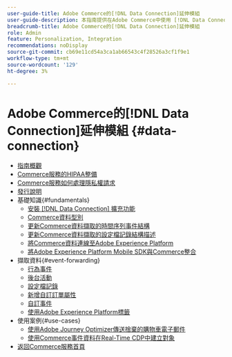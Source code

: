 ```yaml
---
user-guide-title: Adobe Commerce的[!DNL Data Connection]延伸模組
user-guide-description: 本指南提供在Adobe Commerce中使用 [!DNL Data Connection] 擴充功能的詳細指示。
breadcrumb-title: Adobe Commerce的[!DNL Data Connection]延伸模組
role: Admin
feature: Personalization, Integration
recommendations: noDisplay
source-git-commit: cb69e11cd54a3ca1ab66543c4f28526a3cf1f9e1
workflow-type: tm+mt
source-wordcount: '129'
ht-degree: 3%

---
```


# Adobe Commerce的[!DNL Data Connection]延伸模組 {#data-connection}

- [指南概觀](overview.md)
- [Commerce服務的HIPAA整備](hipaa-readiness.md)
- [Commerce服務如何處理隱私權請求](handle-privacy-request.md)
- [發行說明](release-notes.md)
- 基礎知識{#fundamentals}
   - [安裝 [!DNL Data Connection] 擴充功能](install.md)
   - [Commerce資料型別](data-ingestion.md)
   - [更新Commerce資料擷取的時間序列事件結構](update-xdm.md)
   - [更新Commerce資料擷取的設定檔記錄結構描述](profile-data.md)
   - [將Commerce資料連線至Adobe Experience Platform](connect-data.md)
   - [將Adobe Experience Platform Mobile SDK與Commerce整合](mobile-sdk-epc.md)
- 擷取資料{#event-forwarding}
   - [行為事件](events.md)
   - [後台活動](events-backoffice.md)
   - [設定檔記錄](events-profilerecord.md)
   - [新增自訂訂單屬性](custom-attributes.md)
   - [自訂事件](custom-events.md)
   - [使用Adobe Experience Platform標籤](using-tags.md)
- 使用案例{#use-cases}
   - [使用Adobe Journey Optimizer傳送捨棄的購物車電子郵件](using-ajo.md)
   - [使用Commerce事件資料在Real-Time CDP中建立對象](create-audience.md)
- [返回Commerce服務首頁](https://experienceleague.adobe.com/docs/commerce/user-guides/home.html?lang=zh-Hant)
